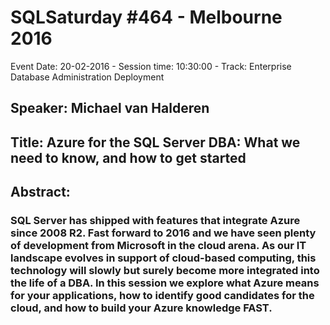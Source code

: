 # SQLSaturday #464 - Melbourne 2016
Event Date: 20-02-2016 - Session time: 10:30:00 - Track: Enterprise Database Administration  Deployment
## Speaker: Michael van Halderen
## Title: Azure for the SQL Server DBA: What we need to know, and how to get started
## Abstract:
### SQL Server has shipped with features that integrate Azure since 2008 R2. Fast forward to 2016 and we have seen plenty of development from Microsoft in the cloud arena. As our IT landscape evolves in support of cloud-based computing, this technology will slowly but surely become more integrated into the life of a DBA. In this session we explore what Azure means for your applications, how to identify good candidates for the cloud, and how to build your Azure knowledge FAST. 
